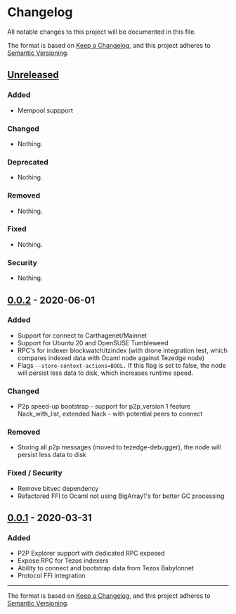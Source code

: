 # Changelog
All notable changes to this project will be documented in this file.

The format is based on [Keep a Changelog](https://keepachangelog.com/en/1.0.0/),
and this project adheres to [Semantic Versioning](https://semver.org/spec/v2.0.0.html).

## [Unreleased]

### Added

- Mempool suppport

### Changed

- Nothing.

### Deprecated

- Nothing.

### Removed

- Nothing.

### Fixed

- Nothing.

### Security

- Nothing.

## [0.0.2] - 2020-06-01

### Added

- Support for connect to Carthagenet/Mainnet
- Support for Ubuntu 20 and OpenSUSE Tumbleweed
- RPC's for indexer blockwatch/tzindex (with drone integration test, which compares indexed data with Ocaml node against Tezedge node)
- Flags `--store-context-actions=BOOL.` If this flag is set to false, the node will persist less data to disk, which increases runtime speed.

### Changed

- P2p speed-up bootstrap - support for p2p_version 1 feature Nack_with_list, extended Nack - with potential peers to connect

### Removed

- Storing all p2p messages (moved to tezedge-debugger), the node will persist less data to disk

### Fixed / Security

- Remove bitvec dependency
- Refactored FFI to Ocaml not using BigArray1's for better GC processing
 
## [0.0.1] - 2020-03-31

### Added

- P2P Explorer support with dedicated RPC exposed
- Expose RPC for Tezos indexers
- Ability to connect and bootstrap data from Tezos Babylonnet
- Protocol FFI integration

[Unreleased]: https://github.com/simplestaking/tezedge/compare/v0.0.2...HEAD
[0.0.1]: https://github.com/simplestaking/tezedge/releases/v0.0.1
[0.0.2]: https://github.com/simplestaking/tezedge/releases/v0.0.2

___
The format is based on [Keep a Changelog](https://keepachangelog.com/en/1.0.0/),
and this project adheres to [Semantic Versioning](https://semver.org/spec/v2.0.0.html).
